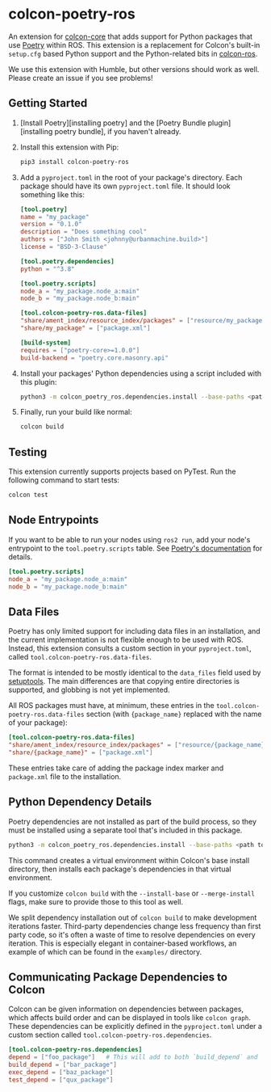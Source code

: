 # colcon-poetry-ros

An extension for [colcon-core][colcon-core] that adds support for Python
packages that use [Poetry][poetry] within ROS. This extension is a replacement
for Colcon's built-in `setup.cfg` based Python support and the Python-related
bits in [colcon-ros][colcon-ros].

We use this extension with Humble, but other versions should work as well.
Please create an issue if you see problems!

[colcon-core]: https://github.com/colcon/colcon-core
[poetry]: https://python-poetry.org/
[colcon-ros]: https://github.com/colcon/colcon-ros

## Getting Started

1. [Install Poetry][installing poetry] and the
   [Poetry Bundle plugin][installing poetry bundle], if you haven't already.

2. Install this extension with Pip:

   ```bash
   pip3 install colcon-poetry-ros
   ```

3. Add a `pyproject.toml` in the root of your package's directory. Each
   package should have its own `pyproject.toml` file. It should look something
   like this:

   ```toml
   [tool.poetry]
   name = "my_package"
   version = "0.1.0"
   description = "Does something cool"
   authors = ["John Smith <johnny@urbanmachine.build>"]
   license = "BSD-3-Clause"

   [tool.poetry.dependencies]
   python = "^3.8"

   [tool.poetry.scripts]
   node_a = "my_package.node_a:main"
   node_b = "my_package.node_b:main"

   [tool.colcon-poetry-ros.data-files]
   "share/ament_index/resource_index/packages" = ["resource/my_package"]
   "share/my_package" = ["package.xml"]

   [build-system]
   requires = ["poetry-core>=1.0.0"]
   build-backend = "poetry.core.masonry.api"
   ```

4. Install your packages' Python dependencies using a script included with
   this plugin:

   ```bash
   python3 -m colcon_poetry_ros.dependencies.install --base-paths <path to your nodes>
   ```

5. Finally, run your build like normal:

   ```bash
   colcon build
   ```

## Testing

This extension currently supports projects based on PyTest. Run the following
command to start tests:

```bash
colcon test
```

## Node Entrypoints

If you want to be able to run your nodes using `ros2 run`, add your node's
entrypoint to the `tool.poetry.scripts` table. See
[Poetry's documentation][poetry-scripts] for details.

```toml
[tool.poetry.scripts]
node_a = "my_package.node_a:main"
node_b = "my_package.node_b:main"
```

[poetry-scripts]: https://python-poetry.org/docs/pyproject/#scripts

## Data Files

Poetry has only limited support for including data files in an installation,
and the current implementation is not flexible enough to be used with ROS.
Instead, this extension consults a custom section in your `pyproject.toml`,
called `tool.colcon-poetry-ros.data-files`.

The format is intended to be mostly identical to the `data_files` field used
by [setuptools][setuptools-data-files]. The main differences are that copying
entire directories is supported, and globbing is not yet implemented.

All ROS packages must have, at minimum, these entries in the
`tool.colcon-poetry-ros.data-files` section (with `{package_name}` replaced
with the name of your package):

```toml
[tool.colcon-poetry-ros.data-files]
"share/ament_index/resource_index/packages" = ["resource/{package_name}"]
"share/{package_name}" = ["package.xml"]
```

These entries take care of adding the package index marker and `package.xml`
file to the installation.

[setuptools-data-files]: https://setuptools.pypa.io/en/latest/userguide/datafiles.html

## Python Dependency Details

Poetry dependencies are not installed as part of the build process, so they
must be installed using a separate tool that's included in this package.

```bash
python3 -m colcon_poetry_ros.dependencies.install --base-paths <path to your nodes>
```

This command creates a virtual environment within Colcon's base install
directory, then installs each package's dependencies in that virtual
environment.

If you customize `colcon build` with the `--install-base` or `--merge-install`
flags, make sure to provide those to this tool as well.

We split dependency installation out of `colcon build` to make development
iterations faster. Third-party dependencies change less frequency than first
party code, so it's often a waste of time to resolve dependencies on every
iteration. This is especially elegant in container-based workflows, an example
of which can be found in the `examples/` directory.

## Communicating Package Dependencies to Colcon

Colcon can be given information on dependencies between packages, which
affects build order and can be displayed in tools like `colcon graph`. These
dependencies can be explicitly defined in the `pyproject.toml` under a custom
section called `tool.colcon-poetry-ros.dependencies`.

```toml
[tool.colcon-poetry-ros.dependencies]
depend = ["foo_package"]   # This will add to both `build_depend` and `exec_depend` following `package.xml` standards
build_depend = ["bar_package"]
exec_depend = ["baz_package"]
test_depend = ["qux_package"]
```
